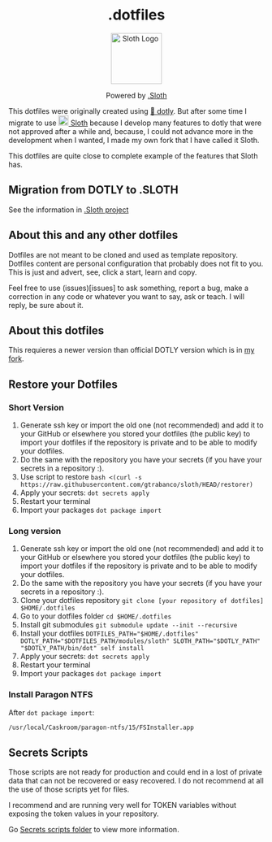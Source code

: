 <div align="center">
  <h1>.dotfiles</h1>
  <a href="https://github.com/gtrabanco/sloth" alt="Sloth Github"><img src="https://raw.githubusercontent.com/gtrabanco/sloth/master/sloth.svg" alt="Sloth Logo" width="100px" height="100px"></a>
  <p>Powered by <a href="https://github.com/gtrabanco/sloth" alt="Sloth Github">.Sloth</a></p>
</div>

This dotfiles were originally created using <a href="https://github.com/codelytv/dotly" alt="Dotly repository">🌚 dotly</a>. But after some time I migrate to use <a href="https://github.com/gtrabanco/sloth" alt="Sloth Github"><img src="https://raw.githubusercontent.com/gtrabanco/sloth/master/sloth.svg" alt="Sloth Logo" width="20px" height="20px" style="fill: green"> Sloth</a> because I develop many features to dotly that were not approved after a while and, because, I could not advance more in the development when I wanted, I made my own fork that I have called it Sloth.

This dotfiles are quite close to complete example of the features that Sloth has.

## Migration from DOTLY to .SLOTH

See the information in [.Sloth project](https://github.com/gtrabanco/sloth)

## About this and any other dotfiles

Dotfiles are not meant to be cloned and used as template repository. Dotfiles content are personal configuration that probably does not fit to you. This is just and advert, see, click a start, learn and copy.

Feel free to use (issues)[issues] to ask something, report a bug, make a correction in any code or whatever you want to say, ask or teach. I will reply, be sure about it.

## About this dotfiles

This requieres a newer version than official DOTLY version which is in [my fork](https://github.com/gtrabanco/dotly).

## Restore your Dotfiles

### Short Version

1. Generate ssh key or import the old one (not recommended) and add it to your GitHub or elsewhere you stored your dotfiles (the public key) to import your dotfiles if the repository is private and to be able to modify your dotfiles.
2. Do the same with the repository you have your secrets (if you have your secrets in a repository :).
3. Use script to restore `bash <(curl -s https://raw.githubusercontent.com/gtrabanco/sloth/HEAD/restorer)`
4. Apply your secrets: `dot secrets apply` 
5. Restart your terminal
6. Import your packages `dot package import`

### Long version

1. Generate ssh key or import the old one (not recommended) and add it to your GitHub or elsewhere you stored your dotfiles (the public key) to import your dotfiles if the repository is private and to be able to modify your dotfiles.
2. Do the same with the repository you have your secrets (if you have your secrets in a repository :).
3. Clone your dotfiles repository `git clone [your repository of dotfiles] $HOME/.dotfiles`
4. Go to your dotfiles folder `cd $HOME/.dotfiles`
5. Install git submodules `git submodule update --init --recursive`
6. Install your dotfiles `DOTFILES_PATH="$HOME/.dotfiles" DOTLY_PATH="$DOTFILES_PATH/modules/sloth" SLOTH_PATH="$DOTLY_PATH" "$DOTLY_PATH/bin/dot" self install`
7. Apply your secrets: `dot secrets apply` 
8. Restart your terminal
9. Import your packages `dot package import`

### Install Paragon NTFS

After `dot package import`:

```bash
/usr/local/Caskroom/paragon-ntfs/15/FSInstaller.app
```

## Secrets Scripts

Those scripts are not ready for production and could end in a lost of private data that can not be recovered or easy recovered. I do not recommend at all the use of those scripts yet for files.

I recommend and are running very well for TOKEN variables without exposing the token values in your repository.

Go [Secrets scripts folder](https://github.com/gtrabanco/dotfiles/tree/master/scripts/secrets) to view more information.

